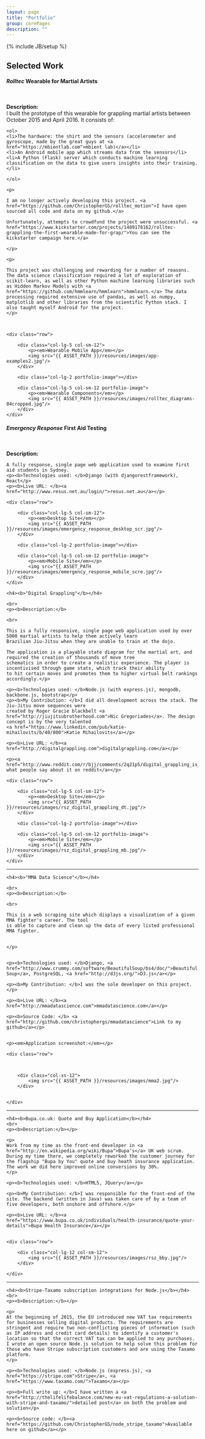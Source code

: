 ```yaml
---
layout: page
title: "Portfolio"
group: corePages
description: ""
---
```

{% include JB/setup %}

<h2>Selected Work</h2>

<section class="portfolio-piece">
	<h4><b><i>Rolltec</i> Wearable for Martial Artists</b></h4>
	<br>
	<p><b>Description:</b> 
	<br>
	I built the prototype of this wearable for grappling martial artists between October 2015 and April 2016. It consists of:</p>

	<ol>
	<li>The hardware: the shirt and the sensors (accelerometer and gyroscope, made by the great guys at <a href="https://mbientlab.com">mbient lab)</a></li>
	<li>An Android mobile app which streams data from the sensors</li>
	<li>A Python (Flask) server which conducts machine learning classification on the data to give users insights into their training.</li>

	</ol>

	<p>

	I am no longer actively developing this project. <a href="https://github.com/ChristopherGS/rolltec_motion">I have open sourced all code and data on my github.</a>

	Unfortunately, attempts to crowdfund the project were unsuccessful. <a href="https://www.kickstarter.com/projects/1489178162/rolltec-grappling-the-first-wearable-made-for-grap/">You can see the kickstarter campaign here.</a>

	</p>

	<p>

	This project was challenging and rewarding for a number of reasons. The data science classification required a lot of exploration of scikit-learn, as well as other Python machine learning libraries such as Hidden Markov Models with <a href="https://github.com/hmmlearn/hmmlearn">hmmlearn.</a> The data processing required extensive use of pandas, as well as numpy, matplotlib and other libraries from the scientific Python stack. I also taught myself Android for the project.
	</p>

	

	<div class="row">

		<div class="col-lg-5 col-sm-12">
			<p><em>Wearable Mobile App</em></p>
			<img src="{{ ASSET_PATH }}/resources/images/app-examples2.jpg"/>
		</div>

		<div class="col-lg-2 portfolio-image"></div>

		<div class="col-lg-5 col-sm-12 portfolio-image">
			<p><em>Wearable Components</em></p>
			<img src="{{ ASSET_PATH }}/resources/images/rolltec_diagrams-04cropped.jpg"/> 
		</div>
	</div>

</section>

<section class="portfolio-piece">
	<h4><b><i>Emergency Response</i> First Aid Testing</b></h4>
	<br>
	<p><b>Description:</b> 
	<br>

	A fully response, single page web application used to examine first aid students in Sydney.
	<p><b>Technologies used: </b>Django (with djangorestframework), React</p>
	<p><b>Live URL: </b><a href="http://www.resus.net.au/login/">resus.net.au</a></p>

	<div class="row">

		<div class="col-lg-5 col-sm-12">
			<p><em>Desktop Site</em></p>
			<img src="{{ ASSET_PATH }}/resources/images/emergency_response_desktop_scr.jpg"/>
		</div>

		<div class="col-lg-2 portfolio-image"></div>

		<div class="col-lg-5 col-sm-12 portfolio-image">
			<p><em>Mobile Site</em></p>
			<img src="{{ ASSET_PATH }}/resources/images/emergency_response_mobile_scre.jpg"/> 
		</div>
	</div>

</section>

<section class="portfolio-piece">

	<h4><b>"Digital Grappling"</b></h4>

	<br>
	<p><b>Description:</b> 

	<br>

	This is a fully responsive, single page web application used by over 5000 martial artists to help them actively learn
	Brazilian Jiu-Jitsu when they are unable to train at the dojo.

	The application is a playable state diagram for the martial art, and required the creation of thousands of move tree
	schematics in order to create a realistic experience. The player is incentivised through game stats, which track their ability
	to hit certain moves and promotes them to higher virtual belt rankings accordingly.</p>

	<p><b>Technologies used: </b>Node.js (with express.js), mongodb, backbone.js, bootstrap</p>
	<p><b>My Contribution: </b>I did all development across the stack. The Jiu-Jitsu move sequences were
	created by Roger Gracie blackbelt <a href="http://jiujitsubrotherhood.com">Nic Gregoriades</a>. The design concept is by the very talented
	<a href="https://www.linkedin.com/pub/katie-mihailovits/b/40/800">Katie Mihailovits</a></p>

	<p><b>Live URL: </b><a href="http://digitalgrappling.com">digitalgrappling.com</a></p>

	<p><a href="http://www.reddit.com/r/bjj/comments/2q21p5/digital_grappling_is_here/">Here's what people say about it on reddit</a></p>

	<div class="row">

		<div class="col-lg-5 col-sm-12">
			<p><em>Desktop Site</em></p>
			<img src="{{ ASSET_PATH }}/resources/images/rsz_digital_grappling_dt.jpg"/>
		</div>

		<div class="col-lg-2 portfolio-image"></div>

		<div class="col-lg-5 col-sm-12 portfolio-image">
			<p><em>Mobile Site</em></p>
			<img src="{{ ASSET_PATH }}/resources/images/rsz_digital_grappling_mb.jpg"/> 
		</div>
	</div>

</section>

<hr>

<section class="portfolio-piece">

	<h4><b>"MMA Data Science"</b></h4>

	<br>
	<p><b>Description:</b> 

	<br>

	This is a web scraping site which displays a visualization of a given MMA fighter's career. The tool
	is able to capture and clean up the data of every listed professional MMA fighter. 


	</p>


	<p><b>Technologies used: </b>Django, <a href="http://www.crummy.com/software/BeautifulSoup/bs4/doc/">Beautiful Soup</a>, PostgreSQL, <a href="http://d3js.org/">D3.js</a></p>

	<p><b>My Contribution: </b>I was the sole developer on this project.</p>

	<p><b>Live URL: </b><a href="http://mmadatascience.com">mmadatascience.com</a></p>

	<p><b>Source Code: </b> <a href="http://github.com/christophergs/mmadatascience">Link to my github</a></p>


	<p><em>Application screenshot:</em></p>
	
	<div class="row">



		<div class="col-xs-12">
			<img src="{{ ASSET_PATH }}/resources/images/mma2.jpg"/>
		</div>


	</div>

</section>

<hr>

<section class="portfolio-piece">

	<h4><b>Bupa.co.uk: Quote and Buy Application</b></h4>
	<br>
	<p><b>Description:</b></p> 

	<p>
	Work from my time as the front-end developer in <a href="http://en.wikipedia.org/wiki/Bupa">Bupa's</a> UK web scrum. During my time there, we completely reworked the customer journey for the flagship "Bupa by You" quote and buy heath insurance application. The work we did here improved online conversions by 30%.
	</p>

	<p><b>Technologies used: </b>HTML5, JQuery</a></p>

	<p><b>My Contribution: </b>I was responsible for the front-end of the site. The backend (written in Java) was taken care of by a team of five developers, both onshore and offshore.</p>

	<p><b>Live URL: </b><a href="https://www.bupa.co.uk/individuals/health-insurance/quote-your-details">Bupa Health Insurance</a></p>


	<div class="row">

		<div class="col-lg-12 col-sm-12">
			<img src="{{ ASSET_PATH }}/resources/images/rsz_bby.jpg"/>
		</div>

	</div>

</section>

<hr>

<section class="portfolio-piece">

	<h4><b>Stripe-Taxamo subscription integrations for Node.js</b></h4>
	<br>
	<p><b>Description:</b></p> 

	<p>
	At the beginning of 2015, the EU introduced new VAT tax requirements for businesses selling digital products. The requirements are stringent and require two non-conflicting pieces of information (such as IP address and credit card details) to identify a customer's location so that the correct VAT tax can be applied to any purchases. I wrote an open source Node.js solution to help solve this problem for those who have Stripe subscription customers and are using the Taxamo platform.
	</p>

	<p><b>Technologies used: </b>Node.js (express.js), <a href="https://stripe.com">Stripe</a>, <a href="https://www.taxamo.com/">Taxamo</a></p>

	<p><b>Full write up: </b>I have written a <a href="http://thelifelifebalance.com/new-eu-vat-regulations-a-solution-with-stripe-and-taxamo/">detailed post</a> on both the problem and solution</p>

	<p><b>Source code: </b><a href="https://github.com/ChristopherGS/node_stripe_taxamo">Available here on github</a></p>


</section>
